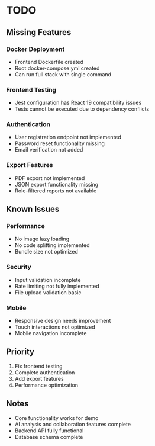 # TODO

## Missing Features

### Docker Deployment
- Frontend Dockerfile created
- Root docker-compose.yml created
- Can run full stack with single command

### Frontend Testing
- Jest configuration has React 19 compatibility issues
- Tests cannot be executed due to dependency conflicts

### Authentication
- User registration endpoint not implemented
- Password reset functionality missing
- Email verification not added

### Export Features
- PDF export not implemented
- JSON export functionality missing
- Role-filtered reports not available

## Known Issues

### Performance
- No image lazy loading
- No code splitting implemented
- Bundle size not optimized

### Security
- Input validation incomplete
- Rate limiting not fully implemented
- File upload validation basic

### Mobile
- Responsive design needs improvement
- Touch interactions not optimized
- Mobile navigation incomplete

## Priority

1. Fix frontend testing
2. Complete authentication
3. Add export features
4. Performance optimization

## Notes

- Core functionality works for demo
- AI analysis and collaboration features complete
- Backend API fully functional
- Database schema complete